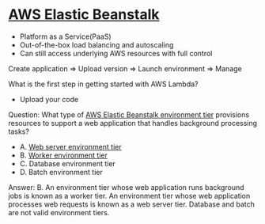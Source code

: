 # [AWS Elastic Beanstalk](beanstalk.md)
- Platform as a Service(PaaS)
- Out-of-the-box load balancing and autoscaling
- Can still access underlying AWS resources with full control

Create application => Upload version => Launch environment => Manage

What is the first step in getting started with AWS Lambda?
- Upload your code

Question: What type of [AWS Elastic Beanstalk environment tier](https://docs.aws.amazon.com/elasticbeanstalk/latest/dg/concepts.html) provisions resources to support a web application that handles background processing tasks?
- A. [Web server environment tier](https://docs.aws.amazon.com/elasticbeanstalk/latest/dg/concepts-webserver.html)
- B. [Worker environment tier](https://docs.aws.amazon.com/elasticbeanstalk/latest/dg/concepts-worker.html)
- C. Database environment tier
- D. Batch environment tier

Answer: B. An environment tier whose web application runs background jobs is known as a worker tier. An environment tier whose web application processes web requests is known as a web server tier. Database and batch are not valid environment tiers.